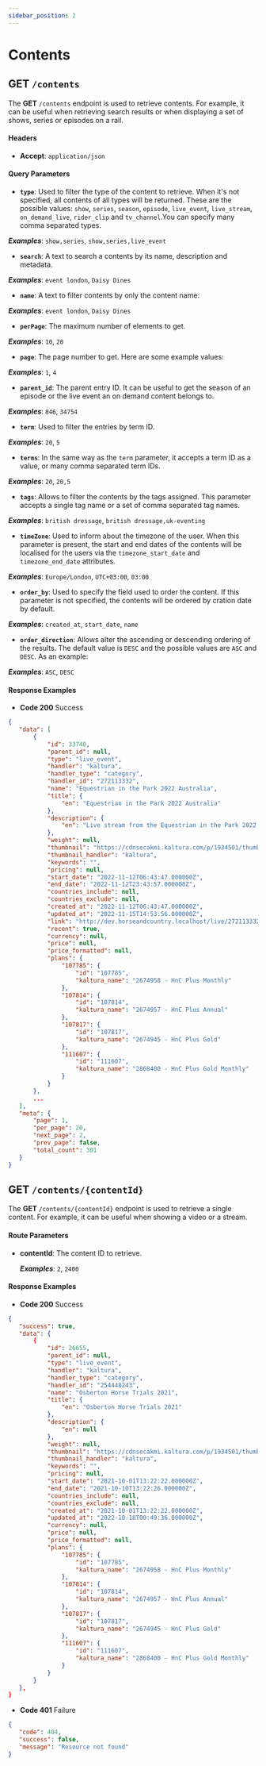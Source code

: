 ```yaml
---
sidebar_position: 2
---
```


# Contents

## GET `/contents`

The **GET** `/contents` endpoint is used to retrieve contents. For example, it can be useful when retrieving search results or when displaying a set of shows, series or episodes on a rail.

#### Headers

* **Accept**: `application/json`

#### Query Parameters

* **`type`**: Used to filter the type of the content to retrieve. When it's not specified, all contents of all types will be returned. These are the possible values: `show`, `series`, `season`, `episode`, `live_event`, `live_stream`, `on_demand_live`, `rider_clip` and `tv_channel`.You can specify many comma separated types.

 ***Examples***: `show,series`, `show,series,live_event`

* **`search`**: A text to search a contents by its name, description and metadata.

 ***Examples***: `event london`, `Daisy Dines`

* **`name`**: A text to filter contents by only the content name:

 ***Examples***: `event london`, `Daisy Dines`

* **`perPage`**: The maximum number of elements to get.

 ***Examples***: `10`, `20`

 * **`page`**: The page number to get. Here are some example values:

 ***Examples***: `1`, `4`

 * **`parent_id`**: The parent entry ID. It can be useful to get the season of an episode or the live event an on demand content belongs to.

 ***Examples***: `846`, `34754`

 * **`term`**: Used to filter the entries by term ID.

 ***Examples***: `20`, `5`

 * **`terms`**: In the same way as the `term` parameter, it accepts a term ID as a value, or many comma separated term IDs.

 ***Examples***: `20`, `20,5`

* **`tags`**: Allows to filter the contents by the tags assigned. This parameter accepts a single tag name or a set of comma separated tag names.

 ***Examples***: `british dressage`, `british dressage,uk-eventing`

* **`timeZone`**: Used to inform about the timezone of the user. When this parameter is present, the start and end dates of the contents will be localised for the users via the `timezone_start_date` and `timezone_end_date` attributes.

 ***Examples***: `Europe/London`, `UTC+03:00`, `03:00`

* **`order_by`**: Used to specify the field used to order the content. If this parameter is not specified, the contents will be ordered by cration date by default.

 ***Examples***: `created_at`, `start_date`, `name`

* **`order_direction`**: Allows alter the ascending or descending ordering of the results. The default value is `DESC` and the possible values are `ASC` and `DESC`. As an example:

 ***Examples***: `ASC`, `DESC`



#### Response Examples

* **Code 200** Success
 ```json
{
    "data": [
        {
            "id": 33740,
            "parent_id": null,
            "type": "live_event",
            "handler": "kaltura",
            "handler_type": "category",
            "handler_id": "272113332",
            "name": "Equestrian in the Park 2022 Australia",
            "title": {
                "en": "Equestrian in the Park 2022 Australia"
            },
            "description": {
                "en": "Live stream from the Equestrian in the Park 2022, Australia."
            },
            "weight": null,
            "thumbnail": "https://cdnsecakmi.kaltura.com/p/1934501/thumbnail/entry_id/1_8qqnretk",
            "thumbnail_handler": "kaltura",
            "keywords": "",
            "pricing": null,
            "start_date": "2022-11-12T06:43:47.000000Z",
            "end_date": "2022-11-12T23:43:57.000000Z",
            "countries_include": null,
            "countries_exclude": null,
            "created_at": "2022-11-12T06:43:47.000000Z",
            "updated_at": "2022-11-15T14:53:56.000000Z",
            "link": "http://dev.horseandcountry.localhost/live/272113332",
            "recent": true,
            "currency": null,
            "price": null,
            "price_formatted": null,
            "plans": {
                "107785": {
                    "id": "107785",
                    "kaltura_name": "2674958 - HnC Plus Monthly"
                },
                "107814": {
                    "id": "107814",
                    "kaltura_name": "2674957 - HnC Plus Annual"
                },
                "107817": {
                    "id": "107817",
                    "kaltura_name": "2674945 - HnC Plus Gold"
                },
                "111607": {
                    "id": "111607",
                    "kaltura_name": "2868400 - HnC Plus Gold Monthly"
                }
            }
        },
        ...
    ],
    "meta": {
        "page": 1,
        "per_page": 20,
        "next_page": 2,
        "prev_page": false,
        "total_count": 301
    }
}
 ```

## GET `/contents/{contentId}`

The **GET** `/contents/{contentId}` endpoint is used to retrieve a single content. For example, it can be useful when showing a video or a stream.

#### Route Parameters

* **contentId**: The content ID to retrieve.

  ***Examples***: `2`, `2400`


#### Response Examples

* **Code 200** Success
 ```json
{
    "success": true,
    "data": {
        {
            "id": 26655,
            "parent_id": null,
            "type": "live_event",
            "handler": "kaltura",
            "handler_type": "category",
            "handler_id": "254448243",
            "name": "Osberton Horse Trials 2021",
            "title": {
                "en": "Osberton Horse Trials 2021"
            },
            "description": {
                "en": null
            },
            "weight": null,
            "thumbnail": "https://cdnsecakmi.kaltura.com/p/1934501/thumbnail/entry_id/1_89aad76h",
            "thumbnail_handler": "kaltura",
            "keywords": "",
            "pricing": null,
            "start_date": "2021-10-01T13:22:22.000000Z",
            "end_date": "2021-10-10T13:22:26.000000Z",
            "countries_include": null,
            "countries_exclude": null,
            "created_at": "2021-10-01T13:22:22.000000Z",
            "updated_at": "2022-10-18T00:49:36.000000Z",
            "currency": null,
            "price": null,
            "price_formatted": null,
            "plans": {
                "107785": {
                    "id": "107785",
                    "kaltura_name": "2674958 - HnC Plus Monthly"
                },
                "107814": {
                    "id": "107814",
                    "kaltura_name": "2674957 - HnC Plus Annual"
                },
                "107817": {
                    "id": "107817",
                    "kaltura_name": "2674945 - HnC Plus Gold"
                },
                "111607": {
                    "id": "111607",
                    "kaltura_name": "2868400 - HnC Plus Gold Monthly"
                }
            }
        }
    },
}
 ```

* **Code 401** Failure
 ```json
{
    "code": 404,
    "success": false,
    "message": "Resource not found"
}
 ```